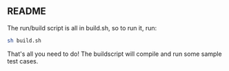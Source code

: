 README
---

The run/build script is all in build.sh, so to run it, run:

```bash
sh build.sh
```
That's all you need to do! The buildscript will compile and run some sample test cases. 